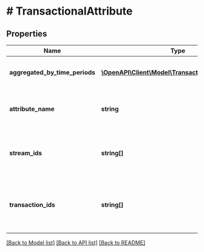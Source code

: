 # # TransactionalAttribute

## Properties

Name | Type | Description | Notes
------------ | ------------- | ------------- | -------------
**aggregated_by_time_periods** | [**\OpenAPI\Client\Model\TransactionalTimeInterval[]**](TransactionalTimeInterval.md) | List of aggregations by specified Time Interval |
**attribute_name** | **string** | Name of Attribute as mentioned in Data Dictionary |
**stream_ids** | **string[]** | List of stream IDs categorized as belonging to this attribute |
**transaction_ids** | **string[]** | List of transaction IDs categorized as belonging to this attribute |

[[Back to Model list]](../../README.md#models) [[Back to API list]](../../README.md#endpoints) [[Back to README]](../../README.md)
